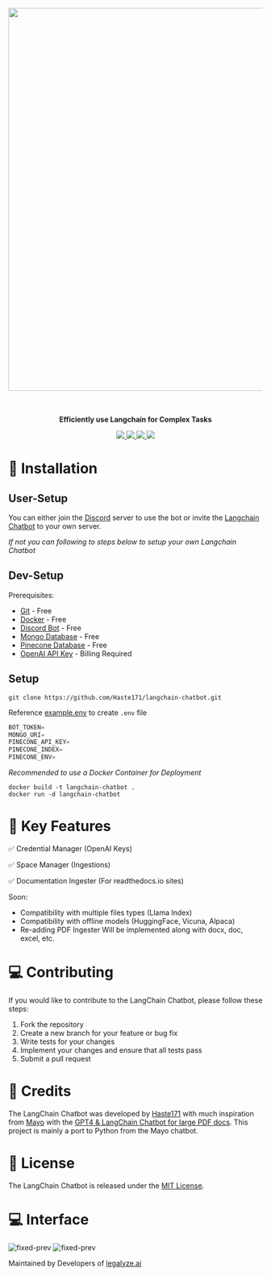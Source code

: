 <p align="center">
<br><br><br>
<a https://github.com/Haste171/langchain-chatbot/stargazers"><img src="https://cdn.discordapp.com/attachments/1095427515717267658/1102434550782632016/f.png" width="760px" length="400"></a>
<br><br><br>
</p>

<p align="center">
<b>Efficiently use Langchain for Complex Tasks</b>
</p>

<p align=center>
<a href="https://github.com/Haste171/langchain-chatbot/releases"><img src="https://badgen.net/github/release/Haste171/langchain-chatbot">
<a href="https://gitHub.com/Haste171/langchain-chatbot/graphs/commit-activity"><img src="https://img.shields.io/badge/Maintained%3F-yes-green.svg">
<a href="https://github.com/Haste171/langchain-chatbot/blob/master/LICENSE"><img src="https://img.shields.io/github/license/Haste171/langchain-chatbot">
<a href="https://discord.gg/KgmN4FPxxT"><img src="https://dcbadge.vercel.app/api/server/KgmN4FPxxT?compact=true&style=flat"></a>

</a>

<!-- *The LangChain Chatbot is an AI chat interface for the open-source library LangChain. It provides conversational answers to questions about vector ingested documents.* -->
<!-- *Existing repo development is at a freeze while we develop a langchain chat bot website :)* -->


# 🚀 Installation

## User-Setup
You can either join the [Discord](https://discord.gg/8vzXR9MGyc) server to use the bot or invite the [Langchain Chatbot](https://discord.com/api/oauth2/authorize?client_id=1113492778899476533&permissions=8&scope=bot) to your own server.

*If not you can following to steps below to setup your own Langchain Chatbot*

## Dev-Setup
Prerequisites:
- [Git](https://git-scm.com/downloads) - Free
- [Docker](https://www.docker.com/products/docker-desktop/) - Free
- [Discord Bot](https://discord.com/developers/applications) - Free
- [Mongo Database](https://youtu.be/dnEfQhjZgw0?t=326) - Free
- [Pinecone Database](https://youtu.be/tp0bQNDtLPc?t=48) - Free
- [OpenAI API Key](https://platform.openai.com/account/api-keys) - Billing Required

## Setup
```
git clone https://github.com/Haste171/langchain-chatbot.git
```

Reference [example.env](https://github.com/Haste171/langchain-chatbot/blob/main/example.env) to create `.env` file
```python
BOT_TOKEN=
MONGO_URI=
PINECONE_API_KEY=
PINECONE_INDEX=
PINECONE_ENV=
```

*Recommended to use a Docker Container for Deployment*
```
docker build -t langchain-chatbot .
docker run -d langchain-chatbot
```

# 🔧 Key Features

✅ Credential Manager (OpenAI Keys)

✅ Space Manager (Ingestions)

✅ Documentation Ingester (For readthedocs.io sites)


Soon:
- Compatibility with multiple files types (Llama Index)
- Compatibility with offline models (HuggingFace, Vicuna, Alpaca)
- Re-adding PDF Ingester Will be implemented along with docx, doc, excel, etc.

# 💻 Contributing

If you would like to contribute to the LangChain Chatbot, please follow these steps:

1. Fork the repository
2. Create a new branch for your feature or bug fix
3. Write tests for your changes
4. Implement your changes and ensure that all tests pass
5. Submit a pull request

# 📝 Credits

The LangChain Chatbot was developed by [Haste171](https://github.com/Haste171) with much inspiration from [Mayo](https://twitter.com/mayowaoshin) with the [GPT4 & LangChain Chatbot for large PDF docs](https://github.com/mayooear/gpt4-pdf-chatbot-langchain). This project is mainly a port to Python from the Mayo chatbot.

# 🔨 License

The LangChain Chatbot is released under the [MIT License](https://opensource.org/licenses/MIT).

# 💻 Interface
![fixed-prev](https://cdn.discordapp.com/attachments/1114412425115086888/1114420571833376768/image.png)
![fixed-prev](https://cdn.discordapp.com/attachments/1114412425115086888/1114421482429354065/image.png)

Maintained by Developers of [legalyze.ai](https://legalyze.ai)